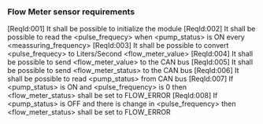 ### Flow Meter sensor requirements

[ReqId:001] It shall be possible to initialize the module
[ReqId:002] It shall be possible to read the <pulse_frequecy> when <pump_status> is ON every <meassuring_frequency>
[ReqId:003] It shall be possible to convert <pulse_frequecy> to Liters/Second <flow_meter_value>
[ReqId:004] It shall be possible to send <flow_meter_value> to the CAN bus
[ReqId:005] It shall be possible to send <flow_meter_status> to the CAN bus
[ReqId:006] It shall be possible to read <pump_status> from CAN bus
[ReqId:007] If <pump_status> is ON and <pulse_frequency> is 0 then <flow_meter_status> shall be set to FLOW_ERROR
[ReqId:008] If <pump_status> is OFF and there is change in <pulse_frequency> then <flow_meter_status> shall be set to FLOW_ERROR




